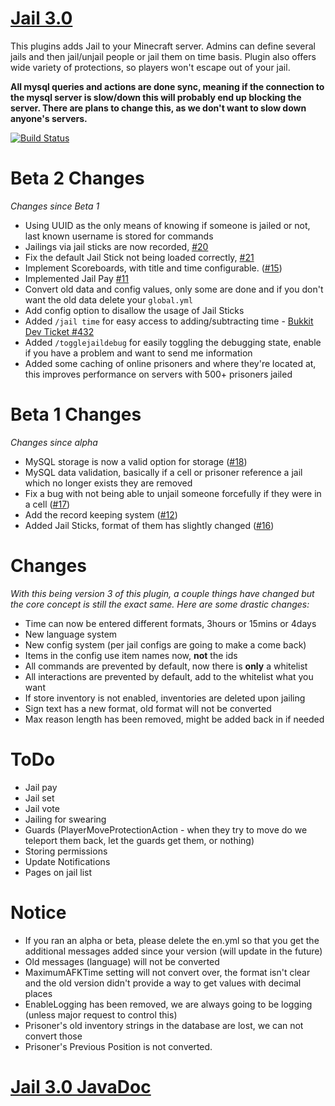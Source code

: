 [Jail 3.0](http://ci.graywolf336.com/job/Jail/)
====
This plugins adds Jail to your Minecraft server. Admins can define several jails and then jail/unjail people or jail them on time basis. Plugin also offers wide variety of protections, so players won't escape out of your jail.

**All mysql queries and actions are done sync, meaning if the connection to the mysql server is slow/down this will probably end up blocking the server. There are plans to change this, as we don't want to slow down anyone's servers.**

[![Build Status](http://ci.graywolf336.com/job/Jail/badge/icon)](http://ci.graywolf336.com/job/Jail/)

Beta 2 Changes
===
*Changes since Beta 1*
* Using UUID as the only means of knowing if someone is jailed or not, last known username is stored for commands
* Jailings via jail sticks are now recorded, [#20](https://github.com/graywolf336/Jail/issues/20)
* Fix the default Jail Stick not being loaded correctly, [#21](https://github.com/graywolf336/Jail/issues/21)
* Implement Scoreboards, with title and time configurable. ([#15](https://github.com/graywolf336/Jail/issues/15))
* Implemented Jail Pay [#11](https://github.com/graywolf336/Jail/issues/11)
* Convert old data and config values, only some are done and if you don't want the old data delete your `global.yml`
* Add config option to disallow the usage of Jail Sticks
* Added `/jail time` for easy access to adding/subtracting time - [Bukkit Dev Ticket #432](http://dev.bukkit.org/bukkit-plugins/jail/tickets/432/)
* Added `/togglejaildebug` for easily toggling the debugging state, enable if you have a problem and want to send me information
* Added some caching of online prisoners and where they're located at, this improves performance on servers with 500+ prisoners jailed

Beta 1 Changes
===
*Changes since alpha*
* MySQL storage is now a valid option for storage ([#18](https://github.com/graywolf336/Jail/issues/18))
* MySQL data validation, basically if a cell or prisoner reference a jail which no longer exists they are removed
* Fix a bug with not being able to unjail someone forcefully if they were in a cell ([#17](https://github.com/graywolf336/Jail/issues/17))
* Add the record keeping system ([#12](https://github.com/graywolf336/Jail/issues/12))
* Added Jail Sticks, format of them has slightly changed ([#16](https://github.com/graywolf336/Jail/issues/16))

Changes
===
*With this being version 3 of this plugin, a couple things have changed but the core concept is still the exact same. Here are some drastic changes:*
* Time can now be entered different formats, 3hours or 15mins or 4days
* New language system
* New config system (per jail configs are going to make a come back)
* Items in the config use item names now, **not** the ids
* All commands are prevented by default, now there is **only** a whitelist
* All interactions are prevented by default, add to the whitelist what you want
* If store inventory is not enabled, inventories are deleted upon jailing
* Sign text has a new format, old format will not be converted
* Max reason length has been removed, might be added back in if needed

ToDo
===
* Jail pay
* Jail set
* Jail vote
* Jailing for swearing
* Guards (PlayerMoveProtectionAction - when they try to move do we teleport them back, let the guards get them, or nothing)
* Storing permissions
* Update Notifications
* Pages on jail list

Notice
===
* If you ran an alpha or beta, please delete the en.yml so that you get the additional messages added since your version (will update in the future)
* Old messages (language) will not be converted
* MaximumAFKTime setting will not convert over, the format isn't clear and the old version didn't provide a way to get values with decimal places
* EnableLogging has been removed, we are always going to be logging (unless major request to control this)
* Prisoner's old inventory strings in the database are lost, we can not convert those
* Prisoner's Previous Position is not converted.

[Jail 3.0 JavaDoc](http://ci.graywolf336.com/job/Jail/javadoc)
====
